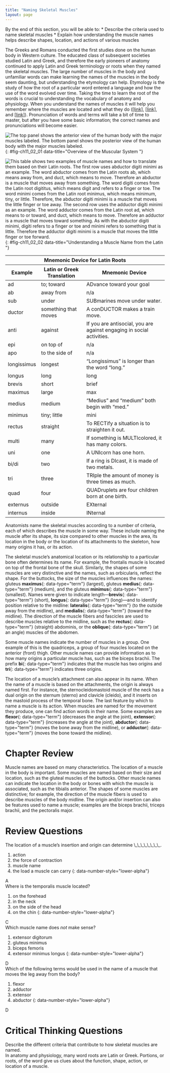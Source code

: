 ```yaml
---
title: "Naming Skeletal Muscles"
layout: page
---
```



<div data-type="abstract" markdown="1">
By the end of this section, you will be able to:
* Describe the criteria used to name skeletal muscles
* Explain how understanding the muscle names helps describe shapes, location, and actions of various muscles

</div>

The Greeks and Romans conducted the first studies done on the human body in Western culture. The educated class of subsequent societies studied Latin and Greek, and therefore the early pioneers of anatomy continued to apply Latin and Greek terminology or roots when they named the skeletal muscles. The large number of muscles in the body and unfamiliar words can make learning the names of the muscles in the body seem daunting, but understanding the etymology can help. Etymology is the study of how the root of a particular word entered a language and how the use of the word evolved over time. Taking the time to learn the root of the words is crucial to understanding the vocabulary of anatomy and physiology. When you understand the names of muscles it will help you remember where the muscles are located and what they do ([\[link\]](#fig-ch11_02_01), [\[link\]](#fig-ch11_02_02), and [\[link\]](#tbl-ch11_02)). Pronunciation of words and terms will take a bit of time to master, but after you have some basic information; the correct names and pronunciations will become easier.

![The top panel shows the anterior view of the human body with the major muscles labeled. The bottom panel shows the posterior view of the human body with the major muscles labeled.](../resources/1105_Anterior_and_Posterior_Views_of_Muscles.jpg "On the anterior and posterior views of the muscular system above, superficial muscles (those at the surface) are shown on the right side of the body while deep muscles (those underneath the superficial muscles) are shown on the left half of the body. For the legs, superficial muscles are shown in the anterior view while the posterior view shows both superficial and deep muscles."){: #fig-ch11_02_01 data-title="Overview of the Muscular System "}

![This table shows two examples of muscle names and how to translate them based on their Latin roots. The first row uses abductor digiti minimi as an example. The word abductor comes from the Latin roots ab, which means away from, and duct, which means to move. Therefore an abductor is a muscle that moves away from something. The word digiti comes from the Latin root digititus, which means digit and refers to a finger or toe. The word minimi comes from the Latin root minimus, which means minimum, tiny, or little. Therefore, the abductor digiti minimi is a muscle that moves the little finger or toe away. The second row uses the adductor digiti minimi as an example. The word adductor comes from the Latin root ad, which means to or toward, and duct, which means to move. Therefore an adductor is a muscle that moves toward something. As with the abductor digiti minimi, digiti refers to a finger or toe and minimi refers to something that is little. Therefore the adductor digiti minimi is a muscle that moves the little finger or toe forward.](../resources/1126_Understand_A_Muscle_from_the_Latin.jpg){: #fig-ch11_02_02 data-title="Understanding a Muscle Name from the Latin "}

<table id="tbl-ch11_02" summary=""><thead>
<tr>
<th colspan="3">Mnemonic Device for Latin Roots</th>
</tr>
<tr>
<th>Example</th>
<th>Latin or Greek Translation</th>
<th>Mnemonic Device</th>
</tr>
</thead><tbody>
<tr>
<td>ad</td>
<td>to; toward</td>
<td>ADvance toward your goal</td>
</tr>
<tr>
<td>ab</td>
<td>away from</td>
<td>n/a</td>
</tr>
<tr>
<td>sub</td>
<td>under</td>
<td>SUBmarines move under water.</td>
</tr>
<tr>
<td>ductor</td>
<td>something that moves</td>
<td>A conDUCTOR makes a train move.</td>
</tr>
<tr>
<td>anti</td>
<td>against</td>
<td>If you are antisocial, you are against engaging in social activities.</td>
</tr>
<tr>
<td>epi</td>
<td>on top of</td>
<td>n/a</td>
</tr>
<tr>
<td>apo</td>
<td>to the side of</td>
<td>n/a</td>
</tr>
<tr>
<td>longissimus</td>
<td>longest</td>
<td>“Longissimus” is longer than the word “long.”</td>
</tr>
<tr>
<td>longus</td>
<td>long</td>
<td>long</td>
</tr>
<tr>
<td>brevis</td>
<td>short </td>
<td>brief</td>
</tr>
<tr>
<td>maximus</td>
<td>large</td>
<td>max</td>
</tr>
<tr>
<td>medius</td>
<td>medium </td>
<td>“Medius” and “medium” both begin with “med.”</td>
</tr>
<tr>
<td>minimus</td>
<td>tiny; little</td>
<td>mini</td>
</tr>
<tr>
<td>rectus</td>
<td>straight</td>
<td>To RECTify a situation is to straighten it out.</td>
</tr>
<tr>
<td>multi</td>
<td>many</td>
<td>If something is MULTIcolored, it has many colors.</td>
</tr>
<tr>
<td>uni</td>
<td>one</td>
<td>A UNIcorn has one horn.</td>
</tr>
<tr>
<td>bi/di</td>
<td>two </td>
<td>If a ring is DIcast, it is made of two metals.</td>
</tr>
<tr>
<td>tri</td>
<td>three</td>
<td>TRIple the amount of money is three times as much.</td>
</tr>
<tr>
<td>quad</td>
<td>four</td>
<td>QUADruplets are four children born at one birth.</td>
</tr>
<tr>
<td>externus</td>
<td>outside</td>
<td>EXternal</td>
</tr>
<tr>
<td>internus</td>
<td>inside</td>
<td>INternal</td>
</tr>
</tbody></table>

Anatomists name the skeletal muscles according to a number of criteria, each of which describes the muscle in some way. These include naming the muscle after its shape, its size compared to other muscles in the area, its location in the body or the location of its attachments to the skeleton, how many origins it has, or its action.

The skeletal muscle’s anatomical location or its relationship to a particular bone often determines its name. For example, the frontalis muscle is located on top of the frontal bone of the skull. Similarly, the shapes of some muscles are very distinctive and the names, such as orbicularis, reflect the shape. For the buttocks, the size of the muscles influences the names: gluteus **maximus**{: data-type="term"} (largest), gluteus **medius**{: data-type="term"} (medium), and the gluteus **minimus**{: data-type="term"} (smallest). Names were given to indicate length—**brevis**{: data-type="term"} (short), **longus**{: data-type="term"} (long)—and to identify position relative to the midline: **lateralis**{: data-type="term"} (to the outside away from the midline), and **medialis**{: data-type="term"} (toward the midline). The direction of the muscle fibers and fascicles are used to describe muscles relative to the midline, such as the **rectus**{: data-type="term"} (straight) abdominis, or the **oblique**{: data-type="term"} (at an angle) muscles of the abdomen.

Some muscle names indicate the number of muscles in a group. One example of this is the quadriceps, a group of four muscles located on the anterior (front) thigh. Other muscle names can provide information as to how many origins a particular muscle has, such as the biceps brachii. The prefix **bi**{: data-type="term"} indicates that the muscle has two origins and **tri**{: data-type="term"} indicates three origins.

The location of a muscle’s attachment can also appear in its name. When the name of a muscle is based on the attachments, the origin is always named first. For instance, the sternocleidomastoid muscle of the neck has a dual origin on the sternum (sterno) and clavicle (cleido), and it inserts on the mastoid process of the temporal bone. The last feature by which to name a muscle is its action. When muscles are named for the movement they produce, one can find action words in their name. Some examples are **flexor**{: data-type="term"} (decreases the angle at the joint), **extensor**{: data-type="term"} (increases the angle at the joint), **abductor**{: data-type="term"} (moves the bone away from the midline), or **adductor**{: data-type="term"} (moves the bone toward the midline).

# Chapter Review

Muscle names are based on many characteristics. The location of a muscle in the body is important. Some muscles are named based on their size and location, such as the gluteal muscles of the buttocks. Other muscle names can indicate the location in the body or bones with which the muscle is associated, such as the tibialis anterior. The shapes of some muscles are distinctive; for example, the direction of the muscle fibers is used to describe muscles of the body midline. The origin and/or insertion can also be features used to name a muscle; examples are the biceps brachii, triceps brachii, and the pectoralis major.

# Review Questions

<div data-type="exercise">
<div data-type="problem" markdown="1">
The location of a muscle’s insertion and origin can determine \_\_\_\_\_\_\_\_.

1.  action
2.  the force of contraction
3.  muscle name
4.  the load a muscle can carry
{: data-number-style="lower-alpha"}

</div>
<div data-type="solution" markdown="1">
A

</div>
</div>

<div data-type="exercise">
<div data-type="problem" markdown="1">
Where is the temporalis muscle located?

1.  on the forehead
2.  in the neck
3.  on the side of the head
4.  on the chin
{: data-number-style="lower-alpha"}

</div>
<div data-type="solution" markdown="1">
C

</div>
</div>

<div data-type="exercise">
<div data-type="problem" markdown="1">
Which muscle name does <em>not </em>make sense?

1.  extensor digitorum
2.  gluteus minimus
3.  biceps femoris
4.  extensor minimus longus
{: data-number-style="lower-alpha"}

</div>
<div data-type="solution" markdown="1">
D

</div>
</div>

<div data-type="exercise">
<div data-type="problem" markdown="1">
Which of the following terms would be used in the name of a muscle that moves the leg away from the body?

1.  flexor
2.  adductor
3.  extensor
4.  abductor
{: data-number-style="lower-alpha"}

</div>
<div data-type="solution" markdown="1">
D

</div>
</div>

# Critical Thinking Questions

<div data-type="exercise">
<div data-type="problem" markdown="1">
Describe the different criteria that contribute to how skeletal muscles are named.

</div>
<div data-type="solution" markdown="1">
In anatomy and physiology, many word roots are Latin or Greek. Portions, or roots, of the word give us clues about the function, shape, action, or location of a muscle.

</div>
</div>

